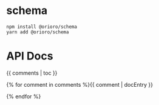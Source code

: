 # schema

```
npm install @orioro/schema
yarn add @orioro/schema
```

# API Docs

{{ comments | toc }}

{% for comment in comments %}{{ comment | docEntry }}

{% endfor %}
